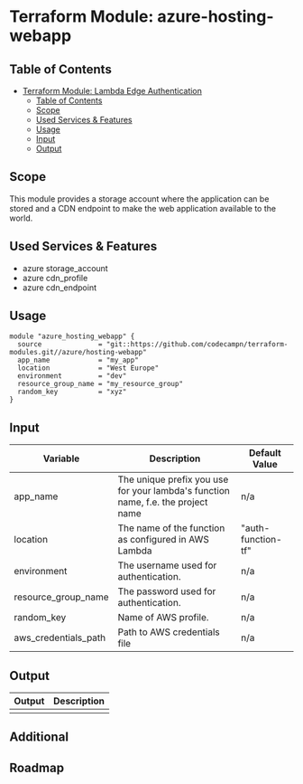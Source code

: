 # Terraform Module: azure-hosting-webapp

## Table of Contents

- [Terraform Module: Lambda Edge Authentication](#terraform-module-lambda-edge-authentication)
  - [Table of Contents](#table-of-contents)
  - [Scope](#scope)
  - [Used Services & Features](#used-services--features)
  - [Usage](#usage)
  - [Input](#input)
  - [Output](#output)
  <!-- - [Additional](#additional)
  - [Roadmap](#roadmap) -->

## Scope

This module provides a storage account where the application can be stored and a CDN endpoint to make the web application available to the world.

## Used Services & Features

- azure storage_account
- azure cdn_profile
- azure cdn_endpoint

## Usage

```
module "azure_hosting_webapp" {
  source              = "git::https://github.com/codecampn/terraform-modules.git//azure/hosting-webapp"
  app_name            = "my_app"
  location            = "West Europe"
  environment         = "dev"
  resource_group_name = "my_resource_group"
  random_key          = "xyz"
}
```

## Input

| Variable             | Description                                                                      | Default Value      |
| -------------------- | -------------------------------------------------------------------------------- | ------------------ |
| app_name             | The unique prefix you use for your lambda's function name, f.e. the project name | n/a                |
| location             | The name of the function as configured in AWS Lambda                             | "auth-function-tf" |
| environment          | The username used for authentication.                                            | n/a                |
| resource_group_name  | The password used for authentication.                                            | n/a                |
| random_key           | Name of AWS profile.                                                             | n/a                |
| aws_credentials_path | Path to AWS credentials file                                                     | n/a                |

## Output

| Output | Description |
| ------ | ----------- |
|        |             |

## Additional

## Roadmap
